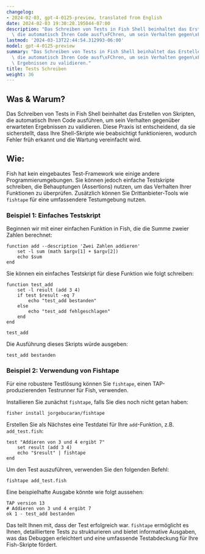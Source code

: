 ```yaml
---
changelog:
- 2024-02-03, gpt-4-0125-preview, translated from English
date: 2024-02-03 19:30:28.195044-07:00
description: "Das Schreiben von Tests in Fish Shell beinhaltet das Erstellen von Skripten,\
  \ die automatisch Ihren Code ausf\xFChren, um sein Verhalten gegen\xFCber erwarteten\u2026"
lastmod: '2024-03-13T22:44:54.312993-06:00'
model: gpt-4-0125-preview
summary: "Das Schreiben von Tests in Fish Shell beinhaltet das Erstellen von Skripten,\
  \ die automatisch Ihren Code ausf\xFChren, um sein Verhalten gegen\xFCber erwarteten\
  \ Ergebnissen zu validieren."
title: Tests Schreiben
weight: 36
---
```


## Was & Warum?

Das Schreiben von Tests in Fish Shell beinhaltet das Erstellen von Skripten, die automatisch Ihren Code ausführen, um sein Verhalten gegenüber erwarteten Ergebnissen zu validieren. Diese Praxis ist entscheidend, da sie sicherstellt, dass Ihre Shell-Skripte wie beabsichtigt funktionieren, wodurch Fehler früh erkannt und die Wartung vereinfacht wird.

## Wie:

Fish hat kein eingebautes Test-Framework wie einige andere Programmierumgebungen. Sie können jedoch einfache Testskripte schreiben, die Behauptungen (Assertions) nutzen, um das Verhalten Ihrer Funktionen zu überprüfen. Zusätzlich können Sie Drittanbieter-Tools wie `fishtape` für eine umfassendere Testumgebung nutzen.

### Beispiel 1: Einfaches Testskript

Beginnen wir mit einer einfachen Funktion in Fish, die die Summe zweier Zahlen berechnet:

```fish
function add --description 'Zwei Zahlen addieren'
    set -l sum (math $argv[1] + $argv[2])
    echo $sum
end
```

Sie können ein einfaches Testskript für diese Funktion wie folgt schreiben:

```fish
function test_add
    set -l result (add 3 4)
    if test $result -eq 7
        echo "test_add bestanden"
    else
        echo "test_add fehlgeschlagen"
    end
end

test_add
```

Die Ausführung dieses Skripts würde ausgeben:

```
test_add bestanden
```

### Beispiel 2: Verwendung von Fishtape

Für eine robustere Testlösung können Sie `fishtape`, einen TAP-produzierenden Testrunner für Fish, verwenden.

Installieren Sie zunächst `fishtape`, falls Sie dies noch nicht getan haben:

```fish
fisher install jorgebucaran/fishtape
```

Erstellen Sie als Nächstes eine Testdatei für Ihre `add`-Funktion, z.B. `add_test.fish`:

```fish
test "Addieren von 3 und 4 ergibt 7"
    set result (add 3 4)
    echo "$result" | fishtape
end
```

Um den Test auszuführen, verwenden Sie den folgenden Befehl:

```fish
fishtape add_test.fish
```

Eine beispielhafte Ausgabe könnte wie folgt aussehen:

```
TAP version 13
# Addieren von 3 und 4 ergibt 7
ok 1 - test_add bestanden
```

Das teilt Ihnen mit, dass der Test erfolgreich war. `fishtape` ermöglicht es Ihnen, detailliertere Tests zu strukturieren und bietet informative Ausgaben, was das Debuggen erleichtert und eine umfassende Testabdeckung für Ihre Fish-Skripte fördert.
